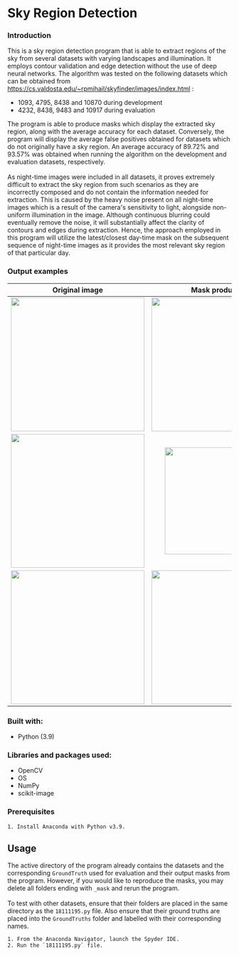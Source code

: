 # Sky Region Detection

### Introduction
This is a sky region detection program that is able to extract regions of the sky from several datasets with varying landscapes and illumination. It employs contour validation and edge detection without the use of deep neural networks. The algorithm was tested on the following datasets which can be obtained from https://cs.valdosta.edu/~rpmihail/skyfinder/images/index.html :
* 1093, 4795, 8438 and 10870 during development 
* 4232, 8438, 9483 and 10917 during evaluation

The program is able to produce masks which display the extracted sky region, along with the average accuracy for each dataset. Conversely, the program will display the average false positives obtained for datasets which do not originally have a sky region. An average accuracy of 89.72% and 93.57% was obtained when running the algorithm on the development and evaluation datasets, respectively.
<br/><br/>
As night-time images were included in all datasets, it proves extremely difficult to extract the sky region from such scenarios as they are incorrectly composed and do not contain the information needed for extraction. This is caused by the heavy noise present on all night-time images which is a result of the camera's sensitivity to light, alongside non-uniform illumination in the image. Although continuous blurring could eventually remove the noise, it will substantially affect the clarity of contours and edges during extraction. Hence, the approach employed in this program will utilize the latest/closest day-time mask on the subsequent sequence of night-time images as it provides the most relevant sky region of that particular day.

### Output examples
| Original image | Mask produced | Ground truth  |
|    :----:      |    :----:     |    :----:     |
| <img src="https://user-images.githubusercontent.com/73222559/177741630-469aeb42-eb68-44cc-9cff-9af61f3cad67.jpg" width=300/>  | <img src="https://user-images.githubusercontent.com/73222559/177741658-71d57442-f56f-4663-a4e7-033cded4a564.png" width=300/> | <img src="https://user-images.githubusercontent.com/73222559/177741682-d6508cd3-dc35-44a9-a47e-cffd0577e20a.png" width=300/>  |
|<img src="https://user-images.githubusercontent.com/73222559/177740578-9668070d-2952-4d69-95fa-d8552788923b.jpg" width=300/>  | <img src="https://user-images.githubusercontent.com/73222559/177740977-3fcbfbd7-790b-45bb-9de8-e29e7afe2904.png" width=240/>        | <img src="https://user-images.githubusercontent.com/73222559/177741300-c5cf1bb1-239f-46ef-a002-67b74b84bb56.png" width=300/>  |
|<img src="https://user-images.githubusercontent.com/73222559/177742162-e2534471-7a01-4388-ba77-3e2504fd516f.jpg" width=300/>  | <img src="https://user-images.githubusercontent.com/73222559/177742471-6f7c4299-884b-446a-b0cc-e5b63aae4c67.png" width=300/>        | <img src="https://user-images.githubusercontent.com/73222559/177742196-7cfd1705-61ed-4e3c-b4f3-acbb0f4fb0f6.png" width=300/>  |


### Built with:
- Python (3.9)

### Libraries and packages used:
- OpenCV
- OS
- NumPy
- scikit-image

### Prerequisites
```
1. Install Anaconda with Python v3.9.
```

## Usage
The active directory of the program already contains the datasets and the corresponding `GroundTruth` used for evaluation and their output masks from the program. However, if you would like to reproduce the masks, you may delete all folders ending with `_mask` and rerun the program.
<br/><br/>
To test with other datasets, ensure that their folders are placed in the same directory as the `18111195.py` file. Also ensure that their ground truths are placed into the `GroundTruths` folder and labelled with their corresponding names.

```
1. From the Anaconda Navigator, launch the Spyder IDE.
2. Run the `18111195.py` file.
```
